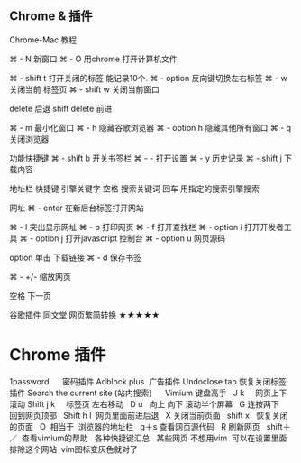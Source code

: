 ## Chrome & 插件




Chrome-Mac 教程


⌘ - N   新窗口
⌘ - O   用chrome 打开计算机文件

⌘ -  shift t   打开关闭的标签 能记录10个.
⌘ -  option    反向键切换左右标签
⌘ -  w         关闭当前 标签页
⌘ -  shift w   关闭当前窗口

delete 后退    shift delete 前进

⌘ -  m 最小化窗口
⌘ -  h 隐藏谷歌浏览器
⌘ -  option h 隐藏其他所有窗口
⌘ -  q 关闭浏览器


功能快捷键
⌘ -  shift b   开关书签栏
⌘ - -   打开设置
⌘ -  y 历史记录
⌘ -  shift j 下载内容

地址栏 快捷键
引擎关键字 空格 搜索关键词  回车 用指定的搜索引擎搜索

网址 ⌘ -  enter  在新后台标签打开网站

⌘ -  l             突出显示网址
⌘ -  p             打印网页
⌘ -  f             打开查找栏 
⌘ -  option i       打开开发者工具
⌘ -  option j     打开javascript 控制台
⌘ -  option u     网页源码

option 单击  下载链接
⌘ -  d 保存书签

⌘ -  +/- 缩放网页

空格 下一页



谷歌插件        同文堂   网页繁简转换     ★★★★★



# Chrome 插件
1password      密码插件
Adblock plus  广告插件
Undoclose tab 恢复关闭标签插件
Search the current site (站内搜索)
 
 
 Vimium 键盘高手
 
J k     网页上下滚动
Shift j k     标签页 左右移动
 
D u   向上 向下 滚动半个屏幕
 
G 连按两下   回到网页顶部
 
Shift h l  网页里面前进后退 
 
X 关闭当前页面   shift x   恢复关闭的页面
 
O  相当于  浏览器的地址栏
 
g＋s 查看网页源代码
 
R 刷新网页
 
shift＋／  查看vimium的帮助   各种快捷键汇总
 
某些网页 不想用vim  可以在设置里面 排除这个网站  vim图标变灰色就对了










